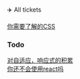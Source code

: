 :airplane:   All tickets
  
  
[你需要了解的CSS](https://github.com/flyween/personality/issues/1)  
### Todo  
[对自适应，响应式的积累]()  
[你还不会使用react吗]()
